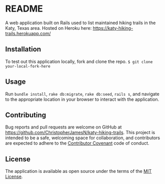 # README
A web application built on Rails used to list maintained hiking trails in the Katy, Texas area. Hosted on Heroku here: https://katy-hiking-trails.herokuapp.com/

## Installation
To test out this application locally, fork and clone the repo.
`$ git clone your-local-fork-here`

## Usage
Run `bundle install`, `rake db:migrate`, `rake db:seed`, `rails s`, and navigate to the appropriate location in your browser to interact with the application.

## Contributing
Bug reports and pull requests are welcome on GitHub at https://github.com/ChristopherJamesN/katy-hiking-trails. This project is intended to be a safe, welcoming space for collaboration, and contributors are expected to adhere to the [Contributor Covenant](contributor-covenant.org) code of conduct.


## License
The application is available as open source under the terms of the [MIT License](http://opensource.org/licenses/MIT).
